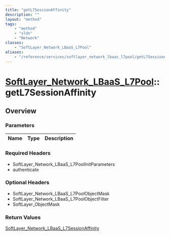 ```yaml
---
title: "getL7SessionAffinity"
description: ""
layout: "method"
tags:
    - "method"
    - "sldn"
    - "Network"
classes:
    - "SoftLayer_Network_LBaaS_L7Pool"
aliases:
    - "/reference/services/softlayer_network_lbaas_l7pool/getL7SessionAffinity"
---
```

# [SoftLayer_Network_LBaaS_L7Pool](/reference/services/SoftLayer_Network_LBaaS_L7Pool)::getL7SessionAffinity




## Overview 


### Parameters 
|Name | Type | Description |
| --- | --- | --- |


### Required Headers
* SoftLayer_Network_LBaaS_L7PoolInitParameters
* authenticate

### Optional Headers
* SoftLayer_Network_LBaaS_L7PoolObjectMask
* SoftLayer_Network_LBaaS_L7PoolObjectFilter
* SoftLayer_ObjectMask

### Return Values
<a href='/reference/datatypes/SoftLayer_Network_LBaaS_L7SessionAffinity'>SoftLayer_Network_LBaaS_L7SessionAffinity </a>


